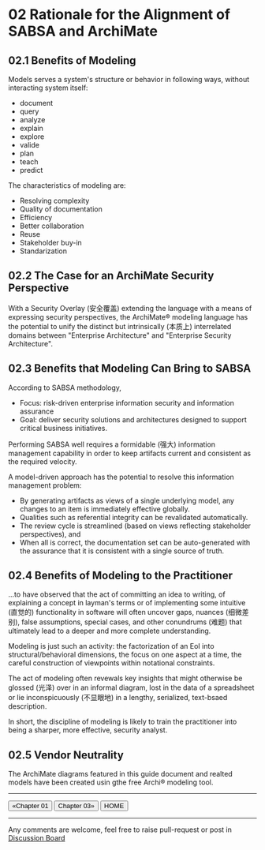 # 02 Rationale for the Alignment of SABSA and ArchiMate

## 02.1 Benefits of Modeling

Models serves a system's structure or behavior in following ways, without interacting system itself:

- document
- query
- analyze
- explain
- explore
- valide
- plan
- teach
- predict

The characteristics of modeling are:

- Resolving complexity
- Quality of documentation
- Efficiency
- Better collaboration
- Reuse
- Stakeholder buy-in
- Standarization

## 02.2 The Case for an ArchiMate Security Perspective

With a Security Overlay (安全覆盖) extending the language with a means of expressing security perspectives, the ArchiMate® modeling language has the potential to unify the distinct but intrinsically (本质上) interrelated domains between "Enterprise Architecture" and "Enterprise Security Architecture".

## 02.3 Benefits that Modeling Can Bring to SABSA

According to SABSA methodology,

- Focus: risk-driven enterprise information security and information assurance
- Goal: deliver security solutions and architectures designed to support critical business initiatives.

Performing SABSA well requires a formidable (强大) information management capability in order to keep artifacts current and consistent as the required velocity.

A model-driven approach has the potential to resolve this information management problem:

- By generating artifacts as views of a single underlying model, any changes to an item is immediately effective globally.
- Qualities such as referential integrity can be revalidated automatically.
- The review cycle is streamlined (based on views reflecting stakeholder perspectives), and
- When all is correct, the documentation set can be auto-generated with the assurance that it is consistent with a single source of truth.

## 02.4 Benefits of Modeling to the Practitioner

...to have observed that the act of committing an idea to writing, of explaining a concept in layman's terms or of implementing some intuitive (直觉的) functionality in software will often uncover gaps, nuances (细微差别), false assumptions, special cases, and other conundrums (难题) that ultimately lead to a deeper and more complete understanding.

Modeling is just such an activity: the factorization of an EoI into structural/behavioral dimensions, the focus on one aspect at a time, the careful construction of viewpoints within notational constraints.

The act of modeling often revewals key insights that might otherwise be glossed (光泽) over in an informal diagram, lost in the data of a spreadsheet or lie inconspicuously (不显眼地) in a lengthy, serialized, text-bsaed description.

In short, the discipline of modeling is likely to train the practitioner into being a sharper, more effective, security analyst.

## 02.5 Vendor Neutrality

The ArchiMate diagrams featured in this guide document and realted models have been created usin gthe free Archi® modeling tool.

---

[<button type="button">«Chapter 01</button>](../01_Introduction/README.md) [<button type="button">Chapter 03»</button>](../03_Introduction_of_ArchiMate/README.md) [<button type="button">HOME</button>](../README.md)

---

Any comments are welcome, feel free to raise pull-request or post in [Discussion Board](https://github.com/yasenstar/ArchiMate_SABSA/discussions)